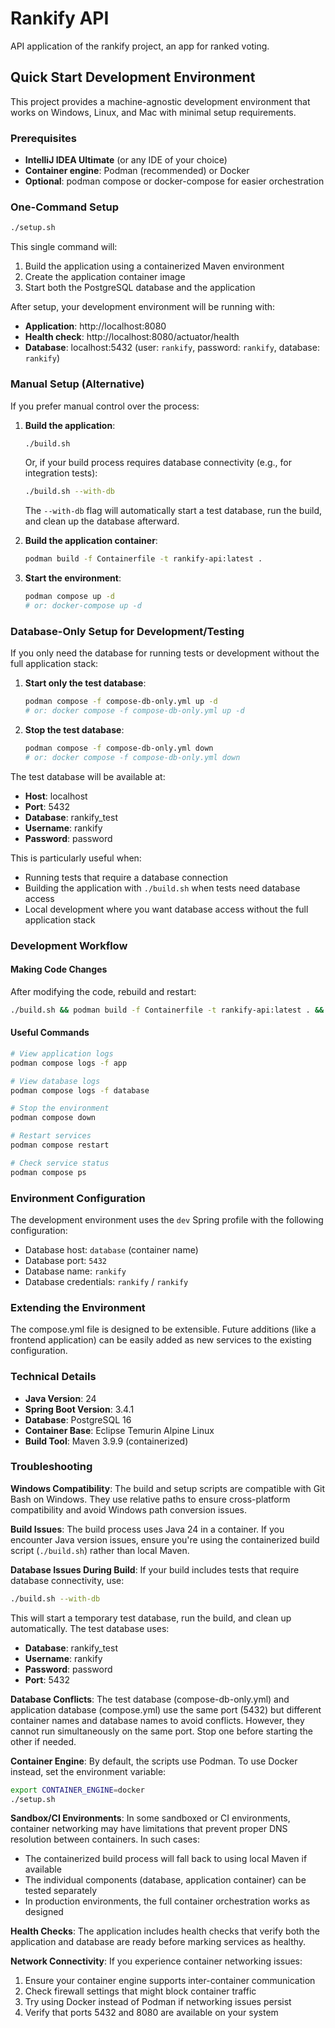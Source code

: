 # Rankify API

API application of the rankify project, an app for ranked voting.

## Quick Start Development Environment

This project provides a machine-agnostic development environment that works on Windows, Linux, and Mac with minimal setup requirements.

### Prerequisites

- **IntelliJ IDEA Ultimate** (or any IDE of your choice)
- **Container engine**: Podman (recommended) or Docker
- **Optional**: podman compose or docker-compose for easier orchestration

### One-Command Setup

```bash
./setup.sh
```

This single command will:
1. Build the application using a containerized Maven environment
2. Create the application container image
3. Start both the PostgreSQL database and the application

After setup, your development environment will be running with:
- **Application**: http://localhost:8080
- **Health check**: http://localhost:8080/actuator/health  
- **Database**: localhost:5432 (user: `rankify`, password: `rankify`, database: `rankify`)

### Manual Setup (Alternative)

If you prefer manual control over the process:

1. **Build the application**:
   ```bash
   ./build.sh
   ```
   
   Or, if your build process requires database connectivity (e.g., for integration tests):
   ```bash
   ./build.sh --with-db
   ```
   
   The `--with-db` flag will automatically start a test database, run the build, and clean up the database afterward.

2. **Build the application container**:
   ```bash
   podman build -f Containerfile -t rankify-api:latest .
   ```

3. **Start the environment**:
   ```bash
   podman compose up -d
   # or: docker-compose up -d
   ```

### Database-Only Setup for Development/Testing

If you only need the database for running tests or development without the full application stack:

1. **Start only the test database**:
   ```bash
   podman compose -f compose-db-only.yml up -d
   # or: docker compose -f compose-db-only.yml up -d
   ```

2. **Stop the test database**:
   ```bash
   podman compose -f compose-db-only.yml down
   # or: docker compose -f compose-db-only.yml down
   ```

The test database will be available at:
- **Host**: localhost
- **Port**: 5432  
- **Database**: rankify_test
- **Username**: rankify
- **Password**: password

This is particularly useful when:
- Running tests that require a database connection
- Building the application with `./build.sh` when tests need database access
- Local development where you want database access without the full application stack

### Development Workflow

#### Making Code Changes
After modifying the code, rebuild and restart:
```bash
./build.sh && podman build -f Containerfile -t rankify-api:latest . && podman compose up -d app
```

#### Useful Commands
```bash
# View application logs
podman compose logs -f app

# View database logs  
podman compose logs -f database

# Stop the environment
podman compose down

# Restart services
podman compose restart

# Check service status
podman compose ps
```

### Environment Configuration

The development environment uses the `dev` Spring profile with the following configuration:
- Database host: `database` (container name)
- Database port: `5432`
- Database name: `rankify`
- Database credentials: `rankify` / `rankify`

### Extending the Environment

The compose.yml file is designed to be extensible. Future additions (like a frontend application) can be easily added as new services to the existing configuration.

### Technical Details

- **Java Version**: 24
- **Spring Boot Version**: 3.4.1
- **Database**: PostgreSQL 16
- **Container Base**: Eclipse Temurin Alpine Linux
- **Build Tool**: Maven 3.9.9 (containerized)

### Troubleshooting

**Windows Compatibility**: The build and setup scripts are compatible with Git Bash on Windows. They use relative paths to ensure cross-platform compatibility and avoid Windows path conversion issues.

**Build Issues**: The build process uses Java 24 in a container. If you encounter Java version issues, ensure you're using the containerized build script (`./build.sh`) rather than local Maven.

**Database Issues During Build**: If your build includes tests that require database connectivity, use:
```bash
./build.sh --with-db
```
This will start a temporary test database, run the build, and clean up automatically. The test database uses:
- **Database**: rankify_test
- **Username**: rankify  
- **Password**: password
- **Port**: 5432

**Database Conflicts**: The test database (compose-db-only.yml) and application database (compose.yml) use the same port (5432) but different container names and database names to avoid conflicts. However, they cannot run simultaneously on the same port. Stop one before starting the other if needed.

**Container Engine**: By default, the scripts use Podman. To use Docker instead, set the environment variable:
```bash
export CONTAINER_ENGINE=docker
./setup.sh
```

**Sandbox/CI Environments**: In some sandboxed or CI environments, container networking may have limitations that prevent proper DNS resolution between containers. In such cases:
- The containerized build process will fall back to using local Maven if available
- The individual components (database, application container) can be tested separately
- In production environments, the full container orchestration works as designed

**Health Checks**: The application includes health checks that verify both the application and database are ready before marking services as healthy.

**Network Connectivity**: If you experience container networking issues:
1. Ensure your container engine supports inter-container communication
2. Check firewall settings that might block container traffic
3. Try using Docker instead of Podman if networking issues persist
4. Verify that ports 5432 and 8080 are available on your system
